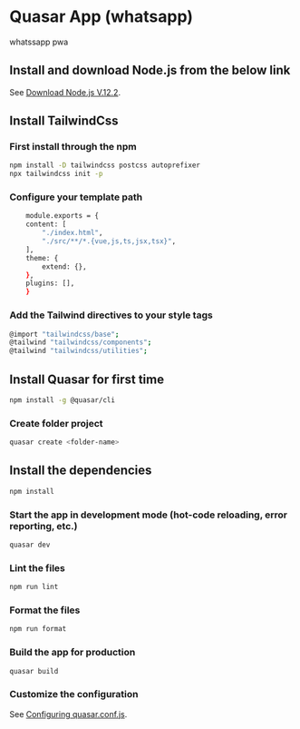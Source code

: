 # Quasar App (whatsapp)

whatssapp pwa

## Install and download Node.js from the below link

See [Download Node.js V.12.2](https://nodejs.org/fa/blog/release/v6.12.2/).

## Install TailwindCss

### First install through the npm

```bash
npm install -D tailwindcss postcss autoprefixer
npx tailwindcss init -p

```

### Configure your template path

```bash
    module.exports = {
    content: [
        "./index.html",
        "./src/**/*.{vue,js,ts,jsx,tsx}",
    ],
    theme: {
        extend: {},
    },
    plugins: [],
    }

```

### Add the Tailwind directives to your style tags

```bash
@import "tailwindcss/base";
@tailwind "tailwindcss/components";
@tailwind "tailwindcss/utilities";

```

## Install Quasar for first time

```bash
npm install -g @quasar/cli
```

### Create folder project

```bash
quasar create <folder-name>
```

## Install the dependencies

```bash
npm install
```

### Start the app in development mode (hot-code reloading, error reporting, etc.)

```bash
quasar dev
```

### Lint the files

```bash
npm run lint
```

### Format the files

```bash
npm run format
```

### Build the app for production

```bash
quasar build
```

### Customize the configuration

See [Configuring quasar.conf.js](https://quasar.dev/quasar-cli/quasar-conf-js).
